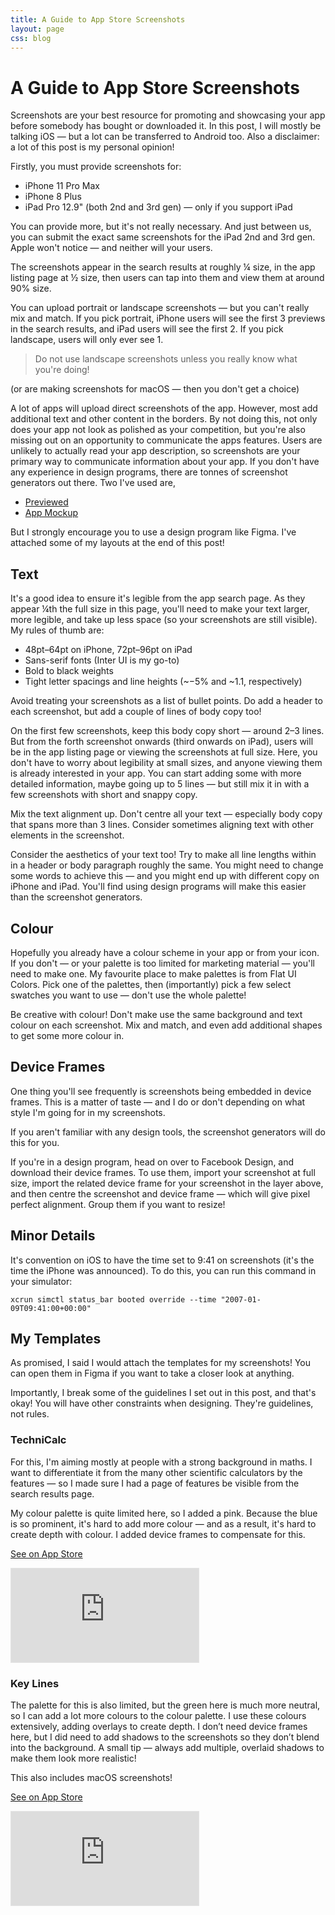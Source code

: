 ```yaml
---
title: A Guide to App Store Screenshots
layout: page
css: blog
---
```


<style>
  iframe {
    width: calc(var(--inner-width) * 1);
    height: calc(var(--inner-width) * 0.66);
    border: 1px solid rgba(0, 0, 0, 0.1);
    --inner-width: calc(100vw - 2 * var(--gutters));
  }
</style>

# A Guide to App Store Screenshots

Screenshots are your best resource for promoting and showcasing your app before somebody has bought or downloaded it. In this post, I will mostly be talking iOS &mdash; but a lot can be transferred to Android too. Also a disclaimer: a lot of this post is my personal opinion!

Firstly, you must provide screenshots for:

- iPhone 11 Pro Max
- iPhone 8 Plus
- iPad Pro 12.9&quot; (both 2nd and 3rd gen) &mdash; only if you support iPad

You can provide more, but it's not really necessary. And just between us, you can submit the exact same screenshots for the iPad 2nd and 3rd gen. Apple won't notice &mdash; and neither will your users.

The screenshots appear in the search results at roughly &frac14; size, in the app listing page at &frac12; size, then users can tap into them and view them at around 90% size.

You can upload portrait or landscape screenshots &mdash; but you can't really mix and match. If you pick portrait, iPhone users will see the first 3 previews in the search results, and iPad users will see the first 2. If you pick landscape, users will only ever see 1.

> Do not use landscape screenshots unless you really know what you're doing!

(or are making screenshots for macOS &mdash; then you don't get a choice)

A lot of apps will upload direct screenshots of the app. However, most add additional text and other content in the borders. By not doing this, not only does your app not look as polished as your competition, but you're also missing out on an opportunity to communicate the apps features. Users are unlikely to actually read your app description, so screenshots are your primary way to communicate information about your app.
If you don't have any experience in design programs, there are tonnes of screenshot generators out there. Two I've used are,

- [Previewed](https://previewed.app/screenshots/appstore/)
- [App Mockup](https://app-mockup.com)

But I strongly encourage you to use a design program like Figma. I've attached some of my layouts at the end of this post!

## Text

It's a good idea to ensure it's legible from the app search page. As they appear ¼th the full size in this page, you'll need to make your text larger, more legible, and take up less space (so your screenshots are still visible). My rules of thumb are:

- 48pt&ndash;64pt on iPhone, 72pt&ndash;96pt on iPad
- Sans-serif fonts (Inter UI is my go-to)
- Bold to black weights
- Tight letter spacings and line heights (~&minus;5% and ~1.1, respectively)

Avoid treating your screenshots as a list of bullet points. Do add a header to each screenshot, but add a couple of lines of body copy too!

On the first few screenshots, keep this body copy short &mdash; around 2&ndash;3 lines. But from the forth screenshot onwards (third onwards on iPad), users will be in the app listing page or viewing the screenshots at full size. Here, you don't have to worry about legibility at small sizes, and anyone viewing them is already interested in your app. You can start adding some with more detailed information, maybe going up to 5 lines &mdash; but still mix it in with a few screenshots with short and snappy copy.

Mix the text alignment up. Don't centre all your text &mdash; especially body copy that spans more than 3 lines. Consider sometimes aligning text with other elements in the screenshot.

Consider the aesthetics of your text too! Try to make all line lengths within in a header or body paragraph roughly the same. You might need to change some words to achieve this &mdash; and you might end up with different copy on iPhone and iPad. You'll find using design programs will make this easier than the screenshot generators.

## Colour

Hopefully you already have a colour scheme in your app or from your icon. If you don't &mdash; or your palette is too limited for marketing material &mdash; you'll need to make one. My favourite place to make palettes is from Flat UI Colors. Pick one of the palettes, then (importantly) pick a few select swatches you want to use &mdash; don't use the whole palette!

Be creative with colour! Don't make use the same background and text colour on each screenshot. Mix and match, and even add additional shapes to get some more colour in.

## Device Frames

One thing you'll see frequently is screenshots being embedded in device frames. This is a matter of taste &mdash; and I do or don't depending on what style I'm going for in my screenshots.

If you aren't familiar with any design tools, the screenshot generators will do this for you.

If you're in a design program, head on over to Facebook Design, and download their device frames. To use them, import your screenshot at full size, import the related device frame for your screenshot in the layer above, and then centre the screenshot and device frame &mdash; which will give pixel perfect alignment. Group them if you want to resize!

## Minor Details

It's convention on iOS to have the time set to 9:41 on screenshots (it's the time the iPhone was announced). To do this, you can run this command in your simulator:

```
xcrun simctl status_bar booted override --time "2007-01-09T09:41:00+00:00"
```

## My Templates

As promised, I said I would attach the templates for my screenshots! You can open them in Figma if you want to take a closer look at anything.

Importantly, I break some of the guidelines I set out in this post, and that's okay! You will have other constraints when designing. They're guidelines, not rules.

### TechniCalc

For this, I'm aiming mostly at people with a strong background in maths. I want to differentiate it from the many other scientific calculators by the features &mdash; so I made sure I had a page of features be visible from the search results page.

My colour palette is quite limited here, so I added a pink. Because the blue is so prominent, it's hard to add more colour &mdash; and as a result, it's hard to create depth with colour. I added device frames to compensate for this.

[See on App Store](https://apps.apple.com/gb/app/technicalc-calculator/id1504965415)

<iframe width="800" height="450" src="https://www.figma.com/embed?embed_host=share&url=https%3A%2F%2Fwww.figma.com%2Ffile%2FLmqbaoqaAqkhL0cp0iDDuh%2FApp-Listing%3Fnode-id%3D29%253A121&chrome=DOCUMENTATION" allowFullScreen></iframe>

### Key Lines

The palette for this is also limited, but the green here is much more neutral, so I can add a lot more colours to the colour palette. I use these colours extensively, adding overlays to create depth. I don’t need device frames here, but I did need to add shadows to the screenshots so they don’t blend into the background. A small tip — always add multiple, overlaid shadows to make them look more realistic!

This also includes macOS screenshots!

[See on App Store](https://apps.apple.com/gb/app/key-lines-keyboard-midi-player/id1506390976)

<iframe width="800" height="450" src="https://www.figma.com/embed?embed_host=share&url=https%3A%2F%2Fwww.figma.com%2Ffile%2FfcqMYeJLFY8KIBrXWw97nw%2FApp-Listing%3Fnode-id%3D0%253A1&chrome=DOCUMENTATION" allowFullScreen></iframe>
